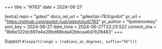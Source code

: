 +++
title = "#783"
date = 2024-06-27

[extra]
repo = "gdext"
docs_rel_url = "gdext/pr-783/godot"
pr_url = "https://github.com/godot-rust/gdext/pull/783"
pr_author = "fpdotmonkey"
sort_key = 2024-06-27
date_time = 2024-06-27T22:23:52Z
commit_sha = "8b6e322dc697e4e29bd88bda42bbcaa6d7b28483"
+++

Support `#[export(range = (radians_as_degrees, suffix="XX"))]`
